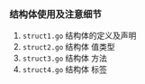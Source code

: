 ### 结构体使用及注意细节

1. `struct1.go` 结构体的定义及声明
2. `struct2.go` 结构体 值类型
3. `struct3.go` 结构体 方法
4. `struct4.go` 结构体 标签